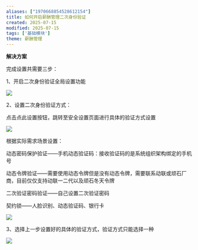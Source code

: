 ```yaml
---
aliases: ["1970668854528612154"]
title: 如何开启薪酬管理二次身份验证
created: 2025-07-15
modified: 2025-07-15
tags: ['基础模块']
theme: 薪酬管理
---
```


**解决方案**

完成设置共需要三步：

1、开启二次身份验证全局设置功能

![](37939089afc330eb31f00e925c475359.jpg)

2、设置二次身份验证方式：

点击点此设置按钮，跳转至安全设置页面进行具体的验证方式设置

![](997661acb4a63f5a992d0b58678b2ee1.jpg)

根据实际需求场景设置：

动态密码保护验证——手机动态验证码：接收验证码的是系统组织架构绑定的手机号

动态令牌验证——需要使用动态令牌但是没有动态令牌，需要联系动联或顽石厂商，目前仅仅支持动联一二代以及顽石冬天令牌

二次验证密码验证——自己设置二次验证密码

契约锁——人脸识别、动态验证码、银行卡

![](9a9c9e2d990515c10bc1353721f59a16.jpg)

3、选择上一步设置好的具体的验证方式，验证方式只能选择一种

![](2170ab881f356fba67824155cba0f518.jpg)